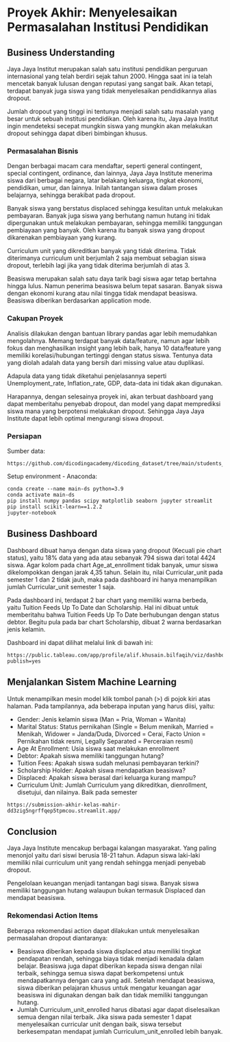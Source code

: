 # Proyek Akhir: Menyelesaikan Permasalahan Institusi Pendidikan

## Business Understanding
Jaya Jaya Institut merupakan salah satu institusi pendidikan perguruan internasional yang telah berdiri sejak tahun 2000. Hingga saat ini ia telah mencetak banyak lulusan dengan reputasi yang sangat baik. Akan tetapi, terdapat banyak juga siswa yang tidak menyelesaikan pendidikannya alias dropout.

Jumlah dropout yang tinggi ini tentunya menjadi salah satu masalah yang besar untuk sebuah institusi pendidikan. Oleh karena itu, Jaya Jaya Institut ingin mendeteksi secepat mungkin siswa yang mungkin akan melakukan dropout sehingga dapat diberi bimbingan khusus.

### Permasalahan Bisnis
Dengan berbagai macam cara mendaftar, seperti general contingent, special contingent, ordinance, dan lainnya, Jaya Jaya Institute menerima siswa dari berbagai negara, latar belakang keluarga, tingkat ekonomi, pendidikan, umur, dan lainnya. Inilah tantangan siswa dalam proses belajarnya, sehingga berakibat pada dropout.

Banyak siswa yang berstatus displaced sehingga kesulitan untuk melakukan pembayaran. Banyak juga siswa yang berhutang namun hutang ini tidak dipergunakan untuk melakukan pembayaran, sehingga memiliki tanggungan pembiayaan yang banyak. Oleh karena itu banyak siswa yang dropout dikarenakan pembiayaan yang kurang.

Curriculum unit yang dikreditkan banyak yang tidak diterima. Tidak diterimanya curriculum unit berjumlah 2 saja membuat sebagian siswa dropout, terlebih lagi jika yang tidak diterima berjumlah di atas 3.

Beasiswa merupakan salah satu daya tarik bagi siswa agar tetap bertahna hingga lulus. Namun penerima beasiswa belum tepat sasaran. Banyak siswa dengan ekonomi kurang atau nilai tingga tidak mendapat beasiswa. Beasiswa diberikan berdasarkan application mode.

### Cakupan Proyek
Analisis dilakukan dengan bantuan library pandas agar lebih memudahkan mengolahnya. Memang terdapat banyak data/feature, namun agar lebih fokus dan menghasilkan insight yang lebih baik, hanya 10 data/feature yang memiliki korelasi/hubungan tertinggi dengan status siswa. Tentunya data yang diolah adalah data yang bersih dari missing value atau duplikasi.

Adapula data yang tidak diketahui penjelasannya seperti Unemployment_rate, Inflation_rate, GDP, data-data ini tidak akan digunakan.

Harapannya, dengan selesainya proyek ini, akan terbuat dashboard yang dapat memberitahu penyebab dropout, dan model yang dapat memprediksi siswa mana yang berpotensi melakukan dropout. Sehingga Jaya Jaya Institute dapat lebih optimal mengurangi siswa dropout.

### Persiapan

Sumber data:
```
https://github.com/dicodingacademy/dicoding_dataset/tree/main/students_performance
```

Setup environment - Anaconda:
```
conda create --name main-ds python=3.9
conda activate main-ds
pip install numpy pandas scipy matplotlib seaborn jupyter streamlit
pip install scikit-learn==1.2.2
jupyter-notebook
```

## Business Dashboard
Dashboard dibuat hanya dengan data siswa yang dropout (Kecuali pie chart status), yaitu 18% data yang ada atau sebanyak 794 siswa dari total 4424 siswa.
Agar kolom pada chart Age_at_enrollment tidak banyak, umur siswa dikelompokkan dengan jarak 4,35 tahun.
Selain itu, nilai Curricular_unit pada semester 1 dan 2 tidak jauh, maka pada dashboard ini hanya menampilkan jumlah Curricular_unit semester 1 saja.

Pada dashboard ini, terdapat 2 bar chart yang memiliki warna berbeda, yaitu Tuition Feeds Up To Date dan Scholarship. Hal ini dibuat untuk memberitahu bahwa Tuition Feeds Up To Date berhubungan dengan status debtor. Begitu pula pada bar chart Scholarship, dibuat 2 warna berdasarkan jenis kelamin.

Dashboard ini dapat dilihat melalui link di bawah ini:
```
https://public.tableau.com/app/profile/alif.khusain.bilfaqih/viz/dashboard_17169966514310/Dashboard1?publish=yes
```

## Menjalankan Sistem Machine Learning
Untuk menampilkan mesin model klik tombol panah (>) di pojok kiri atas halaman. Pada tampilannya, ada beberapa inputan yang harus diisi, yaitu:
* Gender: Jenis kelamin siswa (Man = Pria, Woman = Wanita)
* Marital Status: Status pernikahan (Single = Belum menikah, Married = Menikah, Widower = Janda/Duda, Divorced = Cerai, Facto Union = Pernikahan tidak resmi, Legally Separated = Perceraian resmi)
* Age At Enrollment: Usia siswa saat melakukan enrollment
* Debtor: Apakah siswa memiliki tanggungan hutang?
* Tuition Fees: Apakah siswa sudah melunasi pembayaran terkini?
* Scholarship Holder: Apakah siswa mendapatkan beasiswa?
* Displaced: Apakah siswa berasal dari keluarga kurang mampu?
* Curriculum Unit: Jumlah Curriculum yang dikreditkan, dienrollment, disetujui, dan nilainya. Baik pada semester

```
https://submission-akhir-kelas-mahir-dd3zig5ngrffqep5tpmcou.streamlit.app/
```

## Conclusion
Jaya Jaya Institute mencakup berbagai kalangan masyarakat. Yang paling menonjol yaitu dari siswi berusia 18-21 tahun. Adapun siswa laki-laki memiliki nilai curriculum unit yang rendah sehingga menjadi penyebab dropout.

Pengelolaan keuangan menjadi tantangan bagi siswa. Banyak siswa memiliki tanggungan hutang walaupun bukan termasuk Displaced dan mendapat beasiswa. 

### Rekomendasi Action Items
Beberapa rekomendasi action dapat dilakukan untuk menyelesaikan permasalahan dropout diantaranya:
- Beasiswa diberikan kepada siswa displaced atau memiliki tingkat pendapatan rendah, sehingga biaya tidak menjadi kenadala dalam belajar. Beasiswa juga dapat diberikan kepada siswa dengan nilai terbaik, sehingga semua siswa dapat berkompetensi untuk mendapatkannya dengan cara yang adil. Setelah mendapat beasiswa, siswa diberikan pelajaran khusus untuk mengatur keuangan agar beasiswa ini digunakan dengan baik dan tidak memiliki tanggungan hutang.
- Jumlah Curriculum_unit_enrolled harus dibatasi agar dapat diselesaikan semua dengan nilai terbaik. Jika siswa pada semester 1 dapat menyelesaikan curricular unit dengan baik, siswa tersebut berkesempatan mendapat jumlah Curriculum_unit_enrolled lebih banyak.
